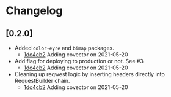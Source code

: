 # Changelog

## \[0.2.0]

- Added `color-eyre` and `bimap` packages.
  - [1dc4cb2](https://github.com/lannonbr/netlify_deploy/commit/1dc4cb2b4ff9ffca600d2ae299d072104e4183c6) Adding covector on 2021-05-20
- Add flag for deploying to production or not. See #3
  - [1dc4cb2](https://github.com/lannonbr/netlify_deploy/commit/1dc4cb2b4ff9ffca600d2ae299d072104e4183c6) Adding covector on 2021-05-20
- Cleaning up reqwest logic by inserting headers directly into RequestBuilder chain.
  - [1dc4cb2](https://github.com/lannonbr/netlify_deploy/commit/1dc4cb2b4ff9ffca600d2ae299d072104e4183c6) Adding covector on 2021-05-20
